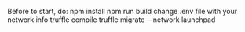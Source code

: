 Before to start, do:
npm install
npm run build
change .env file with your network info
truffle compile
truffle migrate --network launchpad

